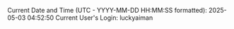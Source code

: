 Current Date and Time (UTC - YYYY-MM-DD HH:MM:SS formatted): 2025-05-03 04:52:50
Current User's Login: luckyaiman
